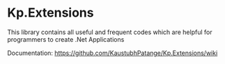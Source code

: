 # Kp.Extensions
This library contains all useful and frequent codes which are helpful for programmers to create .Net Applications

Documentation: https://github.com/KaustubhPatange/Kp.Extensions/wiki
